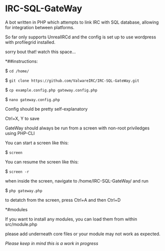 # IRC-SQL-GateWay
 
 A bot written in PHP which attempts to link IRC with SQL database, allowing for integration between platforms.

 So far only supports UnrealIRCd and the config is set up to use wordpress with profilegrid installed.

 sorry bout that! watch this space...


 *##instructions:

 $ `cd /home/`

 $ `git clone https://github.com/ValwareIRC/IRC-SQL-GateWay.git`

 $ `cp example.config.php gateway.config.php`

 $ `nano gateway.config.php`

 Config should be pretty self-explanatory

 Ctrl+X, Y to save



 GateWay should always be run from a screen with non-root priviledges using PHP-CLI

 You can start a screen like this:

 $ `screen`

 You can resume the screen like this:

 $ `screen -r`

 when inside the screen, navigate to /home/IRC-SQL-GateWay/ and run

 $ `php gateway.php`

 to detatch from the screen, press Ctrl+A and then Ctrl+D


*#modules

 If you want to install any modules, you can load them from within src/module.php

 please add underneath core files or your module may not work as expected.
 
 *Please keep in mind this is a work in progress*
